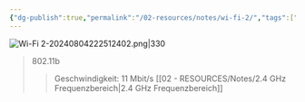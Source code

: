 ```yaml
---
{"dg-publish":true,"permalink":"/02-resources/notes/wi-fi-2/","tags":["netzwerk/wifi"],"noteIcon":"","updated":"2025-08-26T16:35:09.078+02:00"}
---
```


![Wi-Fi 2-20240804222512402.png|330](/img/user/02%20-%20RESOURCES/Files/IMG/Wi-Fi%202-20240804222512402.png)
>802.11b
>>Geschwindigkeit: 11 Mbit/s
>>[[02 - RESOURCES/Notes/2.4 GHz Frequenzbereich\|2.4 GHz Frequenzbereich]]